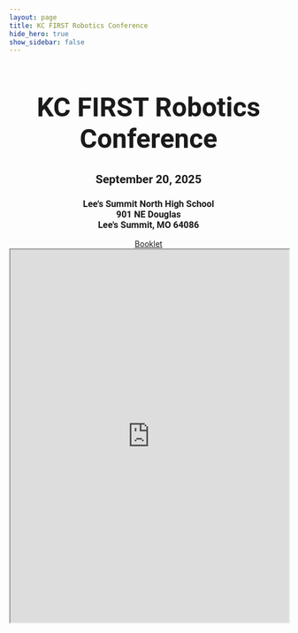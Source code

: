 ```yaml
---
layout: page
title: KC FIRST Robotics Conference
hide_hero: true
show_sidebar: false
--- 
```


<div style="margin: auto; font-family:Rockwell, Roboto, sans-serif; text-align:center">
  <h1 style="font-size:3rem">KC FIRST Robotics Conference</h1>
  <h2>September 20, 2025</h2>
  <h3>
  Lee's Summit North High School<br/>
  901 NE Douglas<br/>
  Lee's Summit, MO 64086
  </h3>
</div>
<div style="text-align: center;">
  <a href="https://docs.google.com/document/d/1jelquaOQKcfWOMz9lfRB0CYazLT06d_GE2dEvwJTht8/edit?usp=sharing" target="_blank">Booklet</a>
  <br/>
  <iframe style="width: 100%; max-width:910px; height: 675px; display: inline-block;" src="https://docs.google.com/spreadsheets/d/e/2PACX-1vTm9EsbK42GlSYvK6h2ruIa_32aEPybs_p2qffBRrdBMxs5hjm4uHci5xY5E8vK29s1sEQOOeyMVSaT/pubhtml?gid=629658563&amp;single=true&amp;widget=false&amp;headers=false&amp;chrome=false&amp;range=A1:F14"></iframe>
</div>
